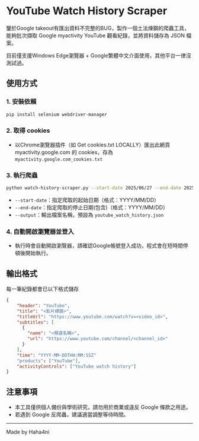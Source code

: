 # YouTube Watch History Scraper

鑒於Google takeout有匯出資料不完整的BUG，製作一個土法煉鋼的爬蟲工具，能夠批次擷取 Google myactivity YouTube 觀看紀錄，並將資料儲存為 JSON 檔案。

目前僅支援Windows Edge瀏覽器 + Google繁體中文介面使用，其他平台一律沒測試過。

## 使用方式

### 1. 安裝依賴
```bash
pip install selenium webdriver-manager
```

### 2. 取得 cookies
- 以Chrome瀏覽器插件（如 Get cookies.txt LOCALLY）匯出此網頁 myactivity.google.com 的 cookies，存為 `myactivity.google.com_cookies.txt`

### 3. 執行爬蟲
```bash
python watch-history-scraper.py --start-date 2025/06/27 --end-date 2025/06/20 --output my_output.json
```
- `--start-date`：指定爬取的起始日期（格式：YYYY/MM/DD）
- `--end-date`：指定爬取的停止日期(包含)（格式：YYYY/MM/DD）
- `--output`：輸出檔案名稱，預設為 `youtube_watch_history.json`

### 4. 自動開啟瀏覽器並登入
- 執行時會自動開啟瀏覽器，請確認Google帳號登入成功，程式會在短時間停頓後開始執行。

## 輸出格式
每一筆紀錄都會已以下格式儲存
```json
{
    "header": "YouTube",
    "title": "<影片標題>",
    "titleUrl": "https://www.youtube.com/watch?v=<video_id>",
    "subtitles": [
      {
        "name": "<頻道名稱>",
        "url": "https://www.youtube.com/channel/<channel_id>"
      }
    ],
    "time": "YYYY-MM-DDTHH:MM:SSZ"
    "products": ["YouTube"],
    "activityControls": ["YouTube watch history"]
}
```

## 注意事項
- 本工具僅供個人備份與學術研究，請勿用於商業或違反 Google 條款之用途。
- 若遇到 Google 反爬蟲，建議適當調整等待時間。

---

Made by Haha4ni